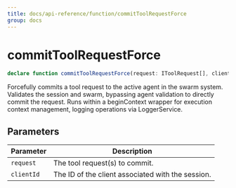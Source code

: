 ```yaml
---
title: docs/api-reference/function/commitToolRequestForce
group: docs
---
```


# commitToolRequestForce

```ts
declare function commitToolRequestForce(request: IToolRequest[], clientId: string): Promise<string[]>;
```

Forcefully commits a tool request to the active agent in the swarm system.
Validates the session and swarm, bypassing agent validation to directly commit the request.
Runs within a beginContext wrapper for execution context management, logging operations via LoggerService.

## Parameters

| Parameter | Description |
|-----------|-------------|
| `request` | The tool request(s) to commit. |
| `clientId` | The ID of the client associated with the session. |
